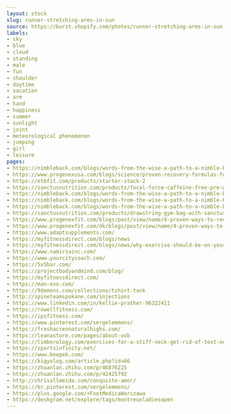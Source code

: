 ```yaml
---
layout: stock
slug: runner-stretching-arms-in-sun
source: https://burst.shopify.com/photos/runner-stretching-arms-in-sun.jpg
labels:
- sky
- blue
- cloud
- standing
- male
- fun
- shoulder
- daytime
- vacation
- arm
- hand
- happiness
- summer
- sunlight
- joint
- meteorological phenomenon
- jumping
- girl
- leisure
pages:
- https://nimbleback.com/blogs/words-from-the-wise-a-path-to-a-nimble-back/tagged/relax
- https://www.progenexusa.com/blogs/science/proven-recovery-formulas-for-post-workout
- https://etbfit.com/products/starter-stack-2
- https://sanctusnutrition.com/products/focal-force-caffeine-free-pre-workout
- https://nimbleback.com/blogs/words-from-the-wise-a-path-to-a-nimble-back/tagged/stress
- https://nimbleback.com/blogs/words-from-the-wise-a-path-to-a-nimble-back/stop-the-tension-in-your-lower-back
- https://nimbleback.com/blogs/words-from-the-wise-a-path-to-a-nimble-back/tagged/the-beam
- https://sanctusnutrition.com/products/drawstring-gym-bag-with-sanctus-nutrition-logo
- https://www.progenexfit.com/blogs/post/view/name/4-proven-ways-to-recover-post-workout-2117/
- https://www.progenexfit.com/dk/blogs/post/view/name/4-proven-ways-to-recover-post-workout-2117/
- https://www.adaptsupplements.com/
- https://myfitnessdirect.com/blogs/news
- https://myfitnessdirect.com/blogs/news/why-exercise-should-be-on-your-priority-list
- https://www.namirsainc.com/
- https://www.yourcitycoach.com/
- https://5x5bar.com/
- https://projectbodyandmind.com/blog/
- https://myfitnessdirect.com/
- https://man-evo.com/
- https://9demons.com/collections/tshirt-tank
- http://spineteamspokane.com/injections
- https://www.linkedin.com/in/kellie-prather-96322411
- https://rowellfitness.com/
- https://ipsfitness.com/
- https://www.pinterest.com/sergelemmens/
- https://freshacresnaturalhighs.com/
- https://leanastore.com/pages/about-uvb
- https://limberology.com/exercises-for-a-stiff-neck-get-rid-of-text-neck-pains
- https://sportsinfinity.net/
- https://www.beepek.com/
- https://kigyolog.com/article.php?id=66
- https://zhuanlan.zhihu.com/p/46876225
- https://zhuanlan.zhihu.com/p/42425792
- http://chrisallmeida.com/conquiste-amor/
- https://br.pinterest.com/sergelemmens/
- https://plus.google.com/+FootMedicaWarszawa
- https://deskgram.net/explore/tags/montreuxladiesopen
---
```

